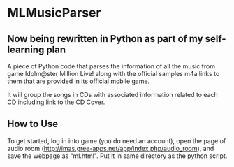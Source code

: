 # MLMusicParser

## Now being rewritten in Python as part of my self-learning plan

A piece of Python code that parses the information of all the music from game Idolm@ster Million Live! along with the official samples m4a links to them that are provided in its official mobile game.

It will group the songs in CDs with associated information related to each CD including link to the CD Cover.

## How to Use
To get started, log in into game (you do need an account), open the page of audio room (http://imas.gree-apps.net/app/index.php/audio_room), and save the webpage as "ml.html". Put it in same directory as the python script.